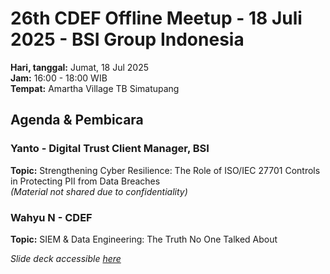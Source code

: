 # 26th CDEF Offline Meetup - 18 Juli 2025 - BSI Group Indonesia

**Hari, tanggal:** Jumat, 18 Jul 2025  
**Jam:** 16:00 - 18:00 WIB  
**Tempat:** Amartha Village TB Simatupang

## Agenda & Pembicara

### Yanto - Digital Trust Client Manager, BSI
**Topic:** Strengthening Cyber Resilience: The Role of ISO/IEC 27701 Controls in Protecting PII from Data Breaches  
*(Material not shared due to confidentiality)*

### Wahyu N - CDEF
**Topic:** SIEM & Data Engineering: The Truth No One Talked About 

*Slide deck accessible [here](https://www.canva.com/design/DAGs68Iw4as/W4YxLgzPqPg9_E811UEeuQ/edit?utm_content=DAGs68Iw4as&utm_campaign=designshare&utm_medium=link2&utm_source=sharebutton)*
